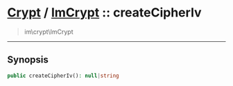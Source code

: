 # [Crypt](crypt.md) / [ImCrypt](crypt-ImCrypt.md) :: createCipherIv
 > im\crypt\ImCrypt
____

## Synopsis
```php
public createCipherIv(): null|string
```
